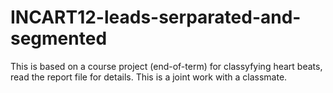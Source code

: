 # INCART12-leads-serparated-and-segmented

This is based on a course project (end-of-term) for classyfying heart beats, read the report file for details. This is a joint work with a classmate.
